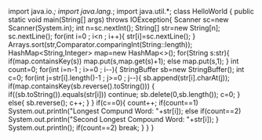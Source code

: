 import java.io.*;
import java.lang.*;
import java.util.*;
class HelloWorld {
    public static void main(String[] args) throws IOException{
     Scanner sc=new Scanner(System.in);
     int n=sc.nextInt();
String[] str=new String[n];
sc.nextLine();
   for(int i=0 ; i<n ; i++){
    str[i]=sc.nextLine();
   }
   Arrays.sort(str,Comparator.comparingInt(String::length));
   HashMap<String,Integer> map=new HashMap<>();
   for(String s:str){
       if(map.containsKey(s))
       map.put(s,map.get(s)+1);
       else map.put(s,1);
   }
   int count=0;
   for(int i=n-1 ; i>=0 ; i--){
     StringBuffer sb=new StringBuffer();
    int c=0;
     for(int j=str[i].length()-1 ; j>=0 ; j--){
      sb.append(str[i].charAt(j));
      if(map.containsKey(sb.reverse().toString()))
          {  
            if((sb.toString()).equals(str[i]))
            continue;
           sb.delete(0,sb.length());
           c=0;
          }
      else{
          sb.reverse();
          c++;
           }
       }
      if(c==0){
        count++;
        if(count==1)
        System.out.println("Longest Compund Word: "+str[i]);
        else if(count==2)
        System.out.println("Second Longest Compound Word: "+str[i]);
     }
     System.out.println();
     if(count==2)
     break;
  }
 }
}
